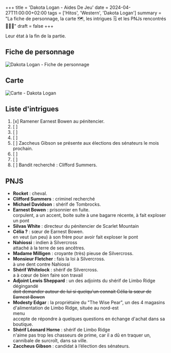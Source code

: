 +++
title = 'Dakota Logan - Aides De Jeu'
date = 2024-04-27T11:00:00+02:00
tags = ['Hitos', 'Western', 'Dakota Logan']
summary = "La fiche de personnage, la carte :world_map:, les intrigues :spiral_notepad: et les PNJs rencontrés :people_holding_hands:"
draft = false
+++

Leur état à la fin de la partie.

## Fiche de personnage

![Dakota Logan - Fiche de personnage](/blog-cabane-jdr/images/dakota-logan/fdp.png#center)

## Carte

![Carte - Dakota Logan](/blog-cabane-jdr/images/dakota-logan/carte.png#center)

## Liste d'intrigues

1. [x] Ramener Earnest Bowen au pénitencier.
2. [ ]
3. [ ]
4. [ ]
5. [ ] Zaccheus Gibson se présente aux élections des sénateurs le mois prochain.
6. [ ]
7. [ ]
8. [ ] Bandit recherché : Clifford Summers.

## PNJS

- **Rocket** : cheval.
- **Clifford Summers** : criminel recherché
- **Michael Davidson** : shérif de Tombrocks.
- **Earnest Bowen** : prisonnier en fuite.  
corpulent, a un accent, boite suite à une bagarre récente, à fait exploser un pont
- **Silvas White** : directeur du pénitencier de Scarlet Mountain
- **Célia ?** : sœur de Earnest Bowen.  
en veut (un peu) à son frère pour avoir fait exploser le pont
- **Nahiossi** : indien à Silvercross  
attaché à la terre de ses ancêtres.
- **Madame Milligen** : croyante (très) pieuse de Silvercross.
- **Monsieur Fletcher** : fais la loi à Silvercross.  
à une dent contre Nahiossi
- **Shérif Whitelock** : shérif de Silvercross.  
a à cœur de bien faire son travail
- **Adjoint Lewis Sheppard** : un des adjoints du shérif de Limbo Ridge  
dégingandé  
~~doit demander autour de lui si quelqu'un connait Célia la sœur de Earnest Bowen~~
- **Modesty Edgar** : la propriétaire du "The Wise Pear", un des 4 magasins d'alimentation de Limbo Ridge, située au nord-est  
menu  
accepte de répondre à quelques questions en échange d'achat dans sa boutique.
- **Shérif Léonard Horne** : shérif de Limbo Ridge  
n'aime pas trop les chasseurs de prime, car il a dû en traquer un, cannibale de surcroît, dans sa ville.
- **Zaccheus Gibson** : candidat à l’élection des sénateurs.
